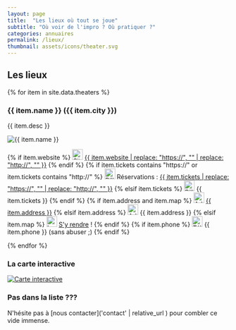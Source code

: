 ```yaml
---
layout: page
title:  "Les lieux où tout se joue"
subtitle: "Où voir de l'impro ? Où pratiquer ?"
categories: annuaires
permalink: /lieux/
thumbnail: assets/icons/theater.svg
---
```


## Les lieux

{% for item in site.data.theaters %}
### {{ item.name }} ({{ item.city }})
{{ item.desc }}

<img src="{{ baseurl }}/assets/images/theaters/{{ item.img }}" alt="{{ item.name }}">

{% if item.website %}
<img src="{{ 'assets/icons/web.svg' | relative_url }}" width="24" alt="Site web">
<a href= '{{ item.website }}'>{{ item.website | replace: "https://", ""  | replace: "http://", "" }}</a>
{% endif %}
{% if item.tickets contains "https://" or item.tickets contains "http://" %}
<img src="{{ 'assets/icons/tickets.svg' | relative_url }}" width="24" alt="Billetterie">
Réservations : <a href= '{{ item.tickets }}'>{{ item.tickets | replace: "https://", ""  | replace: "http://", "" }}</a>
{% elsif item.tickets %}
<img src="{{ 'assets/icons/tickets.svg' | relative_url }}" width="24" alt="Billetterie">
{{ item.tickets }}
{% endif %}
{% if item.address and item.map %}
<img src="{{ 'assets/icons/address-marker.svg' | relative_url }}" width="24" alt="Adresse">
<a href='{{ item.map }}'>{{ item.address }}</a>
{% elsif item.address %}
<img src="{{ 'assets/icons/address-marker.svg' | relative_url }}" width="24" alt="Adresse">
{{ item.address }}
{% elsif item.map %}
<img src="{{ 'assets/icons/address-marker.svg' | relative_url }}" width="24" alt="Localisation">
<a href='{{ item.map }}'>S'y rendre</a> !
{% endif %}
{% if item.phone %}
<img src="{{ 'assets/icons/phone.svg' | relative_url }}" width="24" alt="Téléphone">
{{ item.phone }} (sans abuser ;)
{% endif %}

{% endfor %}

### La carte interactive
<a href='https://goo.gl/maps/ccHyyk1zZEEi2yGH9'><img src="{{ 'assets/images/carte-interactive.png' | relative_url }}" alt="Carte interactive"></a>

### Pas dans la liste ???
N'hésite pas à [nous contacter]('contact'  | relative_url ) pour combler ce vide immense.